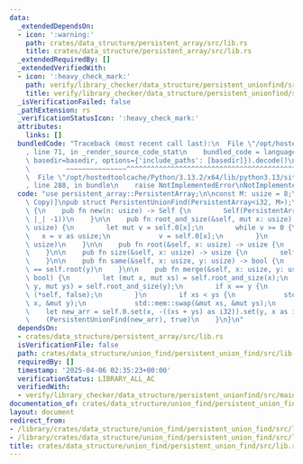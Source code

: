 ```yaml
---
data:
  _extendedDependsOn:
  - icon: ':warning:'
    path: crates/data_structure/persistent_array/src/lib.rs
    title: crates/data_structure/persistent_array/src/lib.rs
  _extendedRequiredBy: []
  _extendedVerifiedWith:
  - icon: ':heavy_check_mark:'
    path: verify/library_checker/data_structure/persistent_unionfind/src/main.rs
    title: verify/library_checker/data_structure/persistent_unionfind/src/main.rs
  _isVerificationFailed: false
  _pathExtension: rs
  _verificationStatusIcon: ':heavy_check_mark:'
  attributes:
    links: []
  bundledCode: "Traceback (most recent call last):\n  File \"/opt/hostedtoolcache/Python/3.13.2/x64/lib/python3.13/site-packages/onlinejudge_verify/documentation/build.py\"\
    , line 71, in _render_source_code_stat\n    bundled_code = language.bundle(stat.path,\
    \ basedir=basedir, options={'include_paths': [basedir]}).decode()\n          \
    \         ~~~~~~~~~~~~~~~^^^^^^^^^^^^^^^^^^^^^^^^^^^^^^^^^^^^^^^^^^^^^^^^^^^^^^^^^^^^^^^^^^\n\
    \  File \"/opt/hostedtoolcache/Python/3.13.2/x64/lib/python3.13/site-packages/onlinejudge_verify/languages/rust.py\"\
    , line 288, in bundle\n    raise NotImplementedError\nNotImplementedError\n"
  code: "use persistent_array::PersistentArray;\n\nconst M: usize = 8;\n\n#[derive(Clone,\
    \ Copy)]\npub struct PersistentUnionFind(PersistentArray<i32, M>);\n\nimpl PersistentUnionFind\
    \ {\n    pub fn new(n: usize) -> Self {\n        Self(PersistentArray::from_fn(n,\
    \ |_| -1))\n    }\n\n    pub fn root_and_size(&self, mut x: usize) -> (usize,\
    \ usize) {\n        let mut v = self.0[x];\n        while v >= 0 {\n         \
    \   x = v as usize;\n            v = self.0[x];\n        }\n        (x, -v as\
    \ usize)\n    }\n\n    pub fn root(&self, x: usize) -> usize {\n        self.root_and_size(x).0\n\
    \    }\n\n    pub fn size(&self, x: usize) -> usize {\n        self.root_and_size(x).1\n\
    \    }\n\n    pub fn same(&self, x: usize, y: usize) -> bool {\n        self.root(x)\
    \ == self.root(y)\n    }\n\n    pub fn merge(&self, x: usize, y: usize) -> (Self,\
    \ bool) {\n        let (mut x, mut xs) = self.root_and_size(x);\n        let (mut\
    \ y, mut ys) = self.root_and_size(y);\n        if x == y {\n            return\
    \ (*self, false);\n        }\n        if xs < ys {\n            std::mem::swap(&mut\
    \ x, &mut y);\n            std::mem::swap(&mut xs, &mut ys);\n        }\n    \
    \    let new_arr = self.0.set(x, -((xs + ys) as i32)).set(y, x as i32);\n    \
    \    (PersistentUnionFind(new_arr), true)\n    }\n}\n"
  dependsOn:
  - crates/data_structure/persistent_array/src/lib.rs
  isVerificationFile: false
  path: crates/data_structure/union_find/persistent_union_find/src/lib.rs
  requiredBy: []
  timestamp: '2025-04-06 02:35:23+00:00'
  verificationStatus: LIBRARY_ALL_AC
  verifiedWith:
  - verify/library_checker/data_structure/persistent_unionfind/src/main.rs
documentation_of: crates/data_structure/union_find/persistent_union_find/src/lib.rs
layout: document
redirect_from:
- /library/crates/data_structure/union_find/persistent_union_find/src/lib.rs
- /library/crates/data_structure/union_find/persistent_union_find/src/lib.rs.html
title: crates/data_structure/union_find/persistent_union_find/src/lib.rs
---
```

